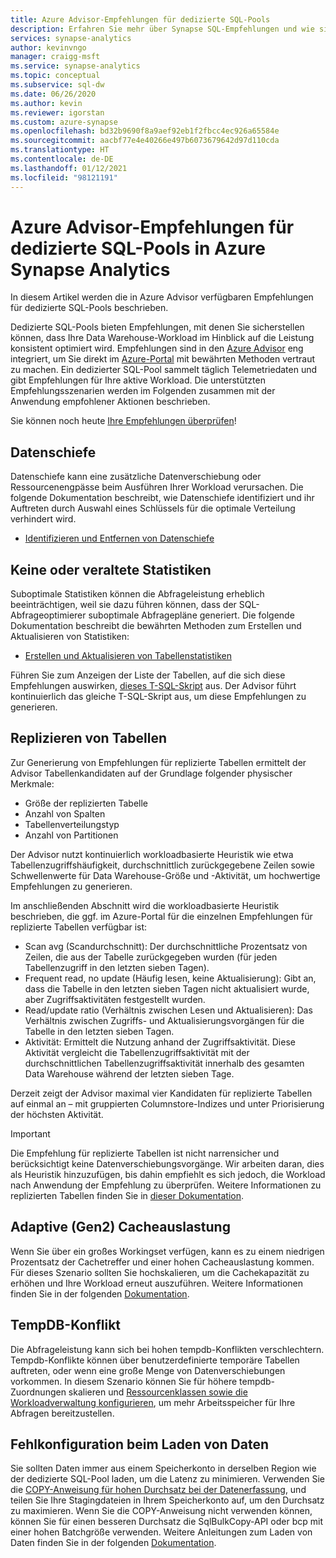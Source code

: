 ```yaml
---
title: Azure Advisor-Empfehlungen für dedizierte SQL-Pools
description: Erfahren Sie mehr über Synapse SQL-Empfehlungen und wie sie generiert werden.
services: synapse-analytics
author: kevinvngo
manager: craigg-msft
ms.service: synapse-analytics
ms.topic: conceptual
ms.subservice: sql-dw
ms.date: 06/26/2020
ms.author: kevin
ms.reviewer: igorstan
ms.custom: azure-synapse
ms.openlocfilehash: bd32b9690f8a9aef92eb1f2fbcc4ec926a65584e
ms.sourcegitcommit: aacbf77e4e40266e497b6073679642d97d110cda
ms.translationtype: HT
ms.contentlocale: de-DE
ms.lasthandoff: 01/12/2021
ms.locfileid: "98121191"
---
```

# <a name="azure-advisor-recommendations-for-dedicated-sql-pool-in-azure-synapse-analytics"></a>Azure Advisor-Empfehlungen für dedizierte SQL-Pools in Azure Synapse Analytics

In diesem Artikel werden die in Azure Advisor verfügbaren Empfehlungen für dedizierte SQL-Pools beschrieben.  

Dedizierte SQL-Pools bieten Empfehlungen, mit denen Sie sicherstellen können, dass Ihre Data Warehouse-Workload im Hinblick auf die Leistung konsistent optimiert wird. Empfehlungen sind in den [Azure Advisor](../../advisor/advisor-performance-recommendations.md?toc=/azure/synapse-analytics/sql-data-warehouse/toc.json&bc=/azure/synapse-analytics/sql-data-warehouse/breadcrumb/toc.json) eng integriert, um Sie direkt im [Azure-Portal](https://aka.ms/Azureadvisor) mit bewährten Methoden vertraut zu machen. Ein dedizierter SQL-Pool sammelt täglich Telemetriedaten und gibt Empfehlungen für Ihre aktive Workload. Die unterstützten Empfehlungsszenarien werden im Folgenden zusammen mit der Anwendung empfohlener Aktionen beschrieben.

Sie können noch heute [Ihre Empfehlungen überprüfen](https://aka.ms/Azureadvisor)! 

## <a name="data-skew"></a>Datenschiefe

Datenschiefe kann eine zusätzliche Datenverschiebung oder Ressourcenengpässe beim Ausführen Ihrer Workload verursachen. Die folgende Dokumentation beschreibt, wie Datenschiefe identifiziert und ihr Auftreten durch Auswahl eines Schlüssels für die optimale Verteilung verhindert wird.

- [Identifizieren und Entfernen von Datenschiefe](sql-data-warehouse-tables-distribute.md#how-to-tell-if-your-distribution-column-is-a-good-choice)

## <a name="no-or-outdated-statistics"></a>Keine oder veraltete Statistiken

Suboptimale Statistiken können die Abfrageleistung erheblich beeinträchtigen, weil sie dazu führen können, dass der SQL-Abfrageoptimierer suboptimale Abfragepläne generiert. Die folgende Dokumentation beschreibt die bewährten Methoden zum Erstellen und Aktualisieren von Statistiken:

- [Erstellen und Aktualisieren von Tabellenstatistiken](sql-data-warehouse-tables-statistics.md)

Führen Sie zum Anzeigen der Liste der Tabellen, auf die sich diese Empfehlungen auswirken, [dieses T-SQL-Skript](https://github.com/Microsoft/sql-data-warehouse-samples/blob/master/samples/sqlops/MonitoringScripts/ImpactedTables) aus. Der Advisor führt kontinuierlich das gleiche T-SQL-Skript aus, um diese Empfehlungen zu generieren.

## <a name="replicate-tables"></a>Replizieren von Tabellen

Zur Generierung von Empfehlungen für replizierte Tabellen ermittelt der Advisor Tabellenkandidaten auf der Grundlage folgender physischer Merkmale:

- Größe der replizierten Tabelle
- Anzahl von Spalten
- Tabellenverteilungstyp
- Anzahl von Partitionen

Der Advisor nutzt kontinuierlich workloadbasierte Heuristik wie etwa Tabellenzugriffshäufigkeit, durchschnittlich zurückgegebene Zeilen sowie Schwellenwerte für Data Warehouse-Größe und -Aktivität, um hochwertige Empfehlungen zu generieren.

Im anschließenden Abschnitt wird die workloadbasierte Heuristik beschrieben, die ggf. im Azure-Portal für die einzelnen Empfehlungen für replizierte Tabellen verfügbar ist:

- Scan avg (Scandurchschnitt): Der durchschnittliche Prozentsatz von Zeilen, die aus der Tabelle zurückgegeben wurden (für jeden Tabellenzugriff in den letzten sieben Tagen).
- Frequent read, no update (Häufig lesen, keine Aktualisierung): Gibt an, dass die Tabelle in den letzten sieben Tagen nicht aktualisiert wurde, aber Zugriffsaktivitäten festgestellt wurden.
- Read/update ratio (Verhältnis zwischen Lesen und Aktualisieren): Das Verhältnis zwischen Zugriffs- und Aktualisierungsvorgängen für die Tabelle in den letzten sieben Tagen.
- Aktivität: Ermittelt die Nutzung anhand der Zugriffsaktivität. Diese Aktivität vergleicht die Tabellenzugriffsaktivität mit der durchschnittlichen Tabellenzugriffsaktivität innerhalb des gesamten Data Warehouse während der letzten sieben Tage.

Derzeit zeigt der Advisor maximal vier Kandidaten für replizierte Tabellen auf einmal an – mit gruppierten Columnstore-Indizes und unter Priorisierung der höchsten Aktivität.

> [!IMPORTANT]
> Die Empfehlung für replizierte Tabellen ist nicht narrensicher und berücksichtigt keine Datenverschiebungsvorgänge. Wir arbeiten daran, dies als Heuristik hinzuzufügen, bis dahin empfiehlt es sich jedoch, die Workload nach Anwendung der Empfehlung zu überprüfen. Weitere Informationen zu replizierten Tabellen finden Sie in [dieser Dokumentation](design-guidance-for-replicated-tables.md#what-is-a-replicated-table).


## <a name="adaptive-gen2-cache-utilization"></a>Adaptive (Gen2) Cacheauslastung
Wenn Sie über ein großes Workingset verfügen, kann es zu einem niedrigen Prozentsatz der Cachetreffer und einer hohen Cacheauslastung kommen. Für dieses Szenario sollten Sie hochskalieren, um die Cachekapazität zu erhöhen und Ihre Workload erneut auszuführen. Weitere Informationen finden Sie in der folgenden [Dokumentation](./sql-data-warehouse-how-to-monitor-cache.md). 

## <a name="tempdb-contention"></a>TempDB-Konflikt

Die Abfrageleistung kann sich bei hohen tempdb-Konflikten verschlechtern.  Tempdb-Konflikte können über benutzerdefinierte temporäre Tabellen auftreten, oder wenn eine große Menge von Datenverschiebungen vorkommen. In diesem Szenario können Sie für höhere tempdb-Zuordnungen skalieren und [Ressourcenklassen sowie die Workloadverwaltung konfigurieren](./sql-data-warehouse-workload-management.md), um mehr Arbeitsspeicher für Ihre Abfragen bereitzustellen. 

## <a name="data-loading-misconfiguration"></a>Fehlkonfiguration beim Laden von Daten

Sie sollten Daten immer aus einem Speicherkonto in derselben Region wie der dedizierte SQL-Pool laden, um die Latenz zu minimieren. Verwenden Sie die [COPY-Anweisung für hohen Durchsatz bei der Datenerfassung](/sql/t-sql/statements/copy-into-transact-sql?view=azure-sqldw-latest), und teilen Sie Ihre Stagingdateien in Ihrem Speicherkonto auf, um den Durchsatz zu maximieren. Wenn Sie die COPY-Anweisung nicht verwenden können, können Sie für einen besseren Durchsatz die SqlBulkCopy-API oder bcp mit einer hohen Batchgröße verwenden. Weitere Anleitungen zum Laden von Daten finden Sie in der folgenden [Dokumentation](./guidance-for-loading-data.md).